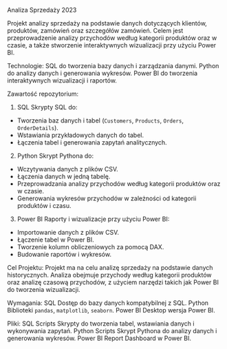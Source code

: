Analiza Sprzedaży 2023

Projekt analizy sprzedaży na podstawie danych dotyczących klientów, produktów, zamówień oraz szczegółów zamówień. Celem jest przeprowadzenie analizy przychodów według kategorii produktów oraz w czasie, a także stworzenie interaktywnych wizualizacji przy użyciu Power BI.

Technologie:
SQL	do tworzenia bazy danych i zarządzania danymi.
Python	do analizy danych i generowania wykresów.
Power BI	do tworzenia interaktywnych wizualizacji i raportów.

Zawartość repozytorium:
1. SQL
Skrypty SQL do:
- Tworzenia baz danych i tabel (`Customers`, `Products`, `Orders`, `OrderDetails`).
- Wstawiania przykładowych danych do tabel.
- Łączenia tabel i generowania zapytań analitycznych.

2. Python
Skrypt Pythona do:
- Wczytywania danych z plików CSV.
- Łączenia danych w jedną tabelę.
- Przeprowadzania analizy przychodów według kategorii produktów oraz w czasie.
- Generowania wykresów przychodów w zależności od kategorii produktów i czasu.

3. Power BI
Raporty i wizualizacje przy użyciu Power BI:
- Importowanie danych z plików CSV.
- Łączenie tabel w Power BI.
- Tworzenie kolumn obliczeniowych za pomocą DAX.
- Budowanie raportów i wykresów.

Cel Projektu:
Projekt ma na celu analizę sprzedaży na podstawie danych historycznych. Analiza obejmuje przychody według kategorii produktów oraz analizę czasową przychodów, z użyciem narzędzi takich jak Power BI do tworzenia wizualizacji.

Wymagania:
SQL	Dostęp do bazy danych kompatybilnej z SQL.
Python	Biblioteki `pandas`, `matplotlib`, `seaborn`.
Power BI	Desktop wersja Power BI.

Pliki:
SQL Scripts	Skrypty do tworzenia tabel, wstawiania danych i wykonywania zapytań.
Python Scripts	Skrypt Pythona do analizy danych i generowania wykresów.
Power BI Report	Dashboard w Power BI.

